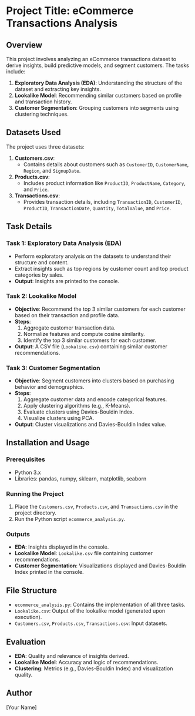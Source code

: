 # Project Title: eCommerce Transactions Analysis

## Overview
This project involves analyzing an eCommerce transactions dataset to derive insights, build predictive models, and segment customers. The tasks include:

1. **Exploratory Data Analysis (EDA)**: Understanding the structure of the dataset and extracting key insights.
2. **Lookalike Model**: Recommending similar customers based on profile and transaction history.
3. **Customer Segmentation**: Grouping customers into segments using clustering techniques.

## Datasets Used
The project uses three datasets:

1. **Customers.csv**:
   - Contains details about customers such as `CustomerID`, `CustomerName`, `Region`, and `SignupDate`.
2. **Products.csv**:
   - Includes product information like `ProductID`, `ProductName`, `Category`, and `Price`.
3. **Transactions.csv**:
   - Provides transaction details, including `TransactionID`, `CustomerID`, `ProductID`, `TransactionDate`, `Quantity`, `TotalValue`, and `Price`.

## Task Details

### Task 1: Exploratory Data Analysis (EDA)
- Perform exploratory analysis on the datasets to understand their structure and content.
- Extract insights such as top regions by customer count and top product categories by sales.
- **Output**: Insights are printed to the console.

### Task 2: Lookalike Model
- **Objective**: Recommend the top 3 similar customers for each customer based on their transaction and profile data.
- **Steps**:
  1. Aggregate customer transaction data.
  2. Normalize features and compute cosine similarity.
  3. Identify the top 3 similar customers for each customer.
- **Output**: A CSV file (`Lookalike.csv`) containing similar customer recommendations.

### Task 3: Customer Segmentation
- **Objective**: Segment customers into clusters based on purchasing behavior and demographics.
- **Steps**:
  1. Aggregate customer data and encode categorical features.
  2. Apply clustering algorithms (e.g., K-Means).
  3. Evaluate clusters using Davies-Bouldin Index.
  4. Visualize clusters using PCA.
- **Output**: Cluster visualizations and Davies-Bouldin Index value.

## Installation and Usage

### Prerequisites
- Python 3.x
- Libraries: pandas, numpy, sklearn, matplotlib, seaborn

### Running the Project
1. Place the `Customers.csv`, `Products.csv`, and `Transactions.csv` in the project directory.
2. Run the Python script `ecommerce_analysis.py`.

### Outputs
- **EDA**: Insights displayed in the console.
- **Lookalike Model**: `Lookalike.csv` file containing customer recommendations.
- **Customer Segmentation**: Visualizations displayed and Davies-Bouldin Index printed in the console.

## File Structure
- `ecommerce_analysis.py`: Contains the implementation of all three tasks.
- `Lookalike.csv`: Output of the lookalike model (generated upon execution).
- `Customers.csv`, `Products.csv`, `Transactions.csv`: Input datasets.

## Evaluation
- **EDA**: Quality and relevance of insights derived.
- **Lookalike Model**: Accuracy and logic of recommendations.
- **Clustering**: Metrics (e.g., Davies-Bouldin Index) and visualization quality.

## Author
[Your Name]


